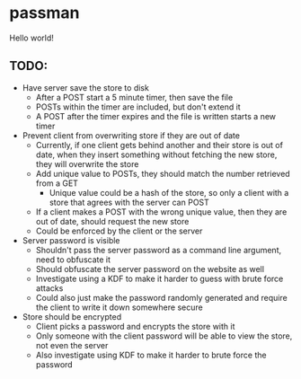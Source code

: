 # passman

Hello world!

## TODO:

* Have server save the store to disk
    * After a POST start a 5 minute timer, then save the file
    * POSTs within the timer are included, but don't extend it
    * A POST after the timer expires and the file is written starts a new timer
* Prevent client from overwriting store if they are out of date
    * Currently, if one client gets behind another and their store is out of date, when they insert something without fetching the new store, they will overwrite the store
    * Add unique value to POSTs, they should match the number retrieved from a GET
        * Unique value could be a hash of the store, so only a client with a store that agrees with the server can POST
    * If a client makes a POST with the wrong unique value, then they are out of date, should request the new store
    * Could be enforced by the client or the server
* Server password is visible
    * Shouldn't pass the server password as a command line argument, need to obfuscate it
    * Should obfuscate the server password on the website as well
    * Investigate using a KDF to make it harder to guess with brute force attacks
    * Could also just make the password randomly generated and require the client to write it down somewhere secure
* Store should be encrypted
    * Client picks a password and encrypts the store with it
    * Only someone with the client password will be able to view the store, not even the server
    * Also investigate using KDF to make it harder to brute force the password
